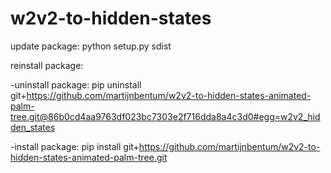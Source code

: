 # w2v2-to-hidden-states

update package:
python setup.py sdist

reinstall package:

-uninstall package:
pip uninstall git+https://github.com/martijnbentum/w2v2-to-hidden-states-animated-palm-tree.git@86b0cd4aa9763df023bc7303e2f716dda8a4c3d0#egg=w2v2_hidden_states

-install package:
pip install git+https://github.com/martijnbentum/w2v2-to-hidden-states-animated-palm-tree.git
